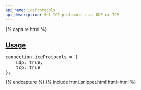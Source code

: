 ```yaml
---
api_name: iceProtocols
api_description: Set ICE protocols i.e. UDP or TCP
---
```


{% capture html %}

  <section id="usage">
    <h2><a href="#usage">Usage</a></h2>
    <pre>
connection.iceProtocols = {
    udp: true,
    tcp: true
};
</pre>
  </section>

{% endcapture %}
{% include html_snippet.html html=html %}
